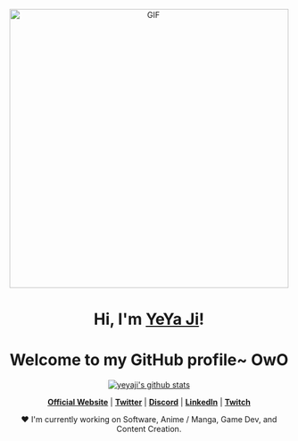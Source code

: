 <p align="center">
  <img hight="400" width="500" alt="GIF" align="center" src="https://github.com/704494891/704494891/blob/main/1936.gif">
 
</p>

<h1 align="center">Hi, I'm <a href="https://blog.csdn.net/crazty?spm=1010.2135.3001.5113">YeYa Ji</a>!</h1>
<h1 align="center">Welcome to my GitHub profile~ OwO</h1>

<p align="center">
  <a href="https://github.com/704494891"><img src="https://github-readme-stats.vercel.app/api?username=704494891&hide_border=true&show_icons=true" alt="yeyaji's github stats"></a>
</p>

<p align="center">
  <strong><a href="https://www.edisonlee55.com">Official Website</a></strong> |
  <strong><a href="https://twitter.com/edisonlee55">Twitter</a></strong> |
  <strong><a href="https://discord.gg/nYXzaUS">Discord</a></strong> |
  <strong><a href="https://www.linkedin.com/in/edisonlee55">LinkedIn</a></strong> |
  <strong><a href="https://www.twitch.tv/edisonlee55">Twitch</a></strong>
</p>

<p align="center">❤ I'm currently working on Software, Anime / Manga, Game Dev, and Content Creation.</p>

<!--
**edisonlee55/edisonlee55** is a ✨ _special_ ✨ repository because its `README.md` (this file) appears on your GitHub profile.

Here are some ideas to get you started:

- 🔭 I’m currently working on ...
- 🌱 I’m currently learning ...
- 👯 I’m looking to collaborate on ...
- 🤔 I’m looking for help with ...
- 💬 Ask me about ...
- 📫 How to reach me: ...
- 😄 Pronouns: ...
- ⚡ Fun fact: ...
-->

